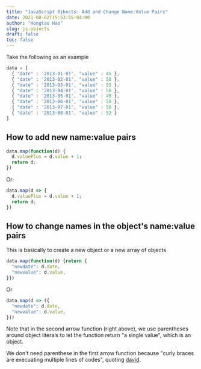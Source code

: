 ```yaml
---
title: "JavaScript Ojbects: Add and Change Name:Value Pairs"
date: 2021-08-02T15:53:55-04:00
author: "Hongtao Hao"
slug: js-objects
draft: false
toc: false
---
```

Take the following as an example

```javascript
data = [
  { "date" : '2013-01-01', "value" : 45 },
  { "date" : '2013-02-01', "value" : 50 },
  { "date" : '2013-03-01', "value" : 55 },
  { "date" : '2013-04-01', "value" : 50 },
  { "date" : '2013-05-01', "value" : 45 },
  { "date" : '2013-06-01', "value" : 50 },
  { "date" : '2013-07-01', "value" : 50 },
  { "date" : '2013-08-01', "value" : 52 }
]
```

## How to add new name:value pairs

```javascript
data.map(function(d) {
  d.valuePlus = d.value + 1;
  return d;
})
```

Or:

```javascript
data.map(d => {
  d.valuePlus = d.value + 1;
  return d;
})
```

## How to change names in the object's name:value pairs

This is basically to create a new object or a new array of objects

```javascript
data.map(function(d) {return {
  "newdate": d.date,
  "newvalue": d.value,
}})
```

Or 

```js
data.map(d => ({
  "newdate": d.date,
  "newvalue": d.value,
}))
```

Note that in the second arrow function (right above), we use parentheses around object literals to let the function return "a single value", which is an object. 

We don't need parenthese in the first arrow function because "curly braces are execuating multiple lines of codes", quoting [david](https://stackoverflow.com/a/39629982/13716814).